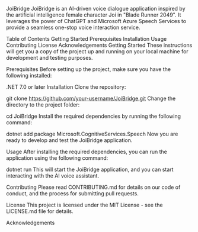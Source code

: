 JoiBridge
JoiBridge is an AI-driven voice dialogue application inspired by the artificial intelligence female character Joi in "Blade Runner 2049". It leverages the power of ChatGPT and Microsoft Azure Speech Services to provide a seamless one-stop voice interaction service.

Table of Contents
Getting Started
Prerequisites
Installation
Usage
Contributing
License
Acknowledgements
Getting Started
These instructions will get you a copy of the project up and running on your local machine for development and testing purposes.

Prerequisites
Before setting up the project, make sure you have the following installed:

.NET 7.0 or later
Installation
Clone the repository:

git clone https://github.com/your-username/JoiBridge.git
Change the directory to the project folder:

cd JoiBridge
Install the required dependencies by running the following command:

dotnet add package Microsoft.CognitiveServices.Speech
Now you are ready to develop and test the JoiBridge application.

Usage
After installing the required dependencies, you can run the application using the following command:

dotnet run
This will start the JoiBridge application, and you can start interacting with the AI voice assistant.

Contributing
Please read CONTRIBUTING.md for details on our code of conduct, and the process for submitting pull requests.

License
This project is licensed under the MIT License - see the LICENSE.md file for details.

Acknowledgements
